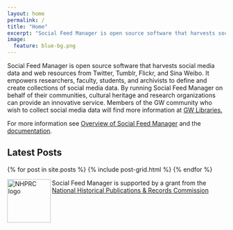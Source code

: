 ```yaml
---
layout: home 
permalink: /
title: "Home"
excerpt: "Social Feed Manager is open source software that harvests social media data and related content from Twitter, Tumblr, Flickr, and Sina Weibo."
image:
  feature: blue-bg.png
---
```

<div class="tiles">
  <div class="tile"><p>Social Feed Manager is open source software that harvests social media data and web resources from Twitter, Tumblr, Flickr, and Sina Weibo.  It empowers researchers, faculty, students, and archivists to define and create collections of social media data. By running Social Feed Manager on behalf of their communities, cultural heritage and research organizations can provide an innovative service. Members of the GW community who wish to collect social media data will find more information at <a href="https://library.gwu.edu/scholarly-technology-group/social-feed-manager">GW Libraries.</a></p>
  <p>For more information see <a href="{{ site.github.url }}/about/overview">Overview of Social Feed Manager</a> and the <a href="https://sfm.readthedocs.org">documentation</a>.</p> 
  </div>
  
  <div class="tile"><h2>Latest Posts</h2></div>
  {% for post in site.posts %}
	{% include post-grid.html %}
  {% endfor %}
  <div class="tile"><p><img src="{{ site.github.url }}/images/nhprc-logo.png" width="100" alt="NHPRC logo" align="left" style="border:0">Social Feed Manager is supported by a grant from the
  <a href="http://www.archives.gov/nhprc/">National Historical Publications & Records Commission</a></p>
  </div>
</div><!-- /.tiles -->
